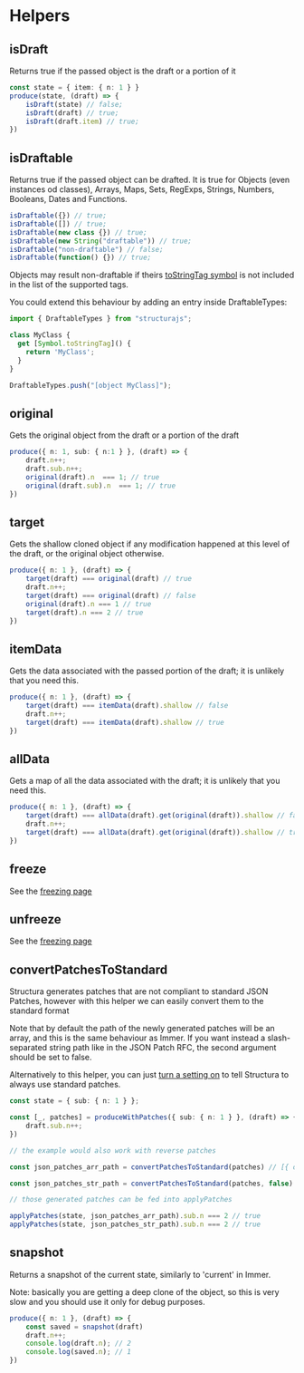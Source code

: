 # Helpers

## isDraft

Returns true if the passed object is the draft or a portion of it

```typescript
const state = { item: { n: 1 } }
produce(state, (draft) => {
    isDraft(state) // false;
    isDraft(draft) // true;
    isDraft(draft.item) // true;
})
```

## isDraftable

Returns true if the passed object can be drafted. It is true for Objects (even instances od classes), Arrays, Maps, Sets, RegExps, Strings, Numbers, Booleans, Dates and Functions.

```typescript
isDraftable({}) // true;
isDraftable([]) // true;
isDraftable(new class {}) // true;
isDraftable(new String("draftable")) // true;
isDraftable("non-draftable") // false;
isDraftable(function() {}) // true;
```

Objects may result non-draftable if theirs [toStringTag symbol](https://developer.mozilla.org/en-US/docs/Web/JavaScript/Reference/Global_Objects/Symbol/toStringTag) is not included in the list of the supported tags.

You could extend this behaviour by adding an entry inside DraftableTypes:

```typescript
import { DraftableTypes } from "structurajs";

class MyClass {
  get [Symbol.toStringTag]() {
    return 'MyClass';
  }
}

DraftableTypes.push("[object MyClass]");
```

## original

Gets the original object from the draft or a portion of the draft

```typescript
produce({ n: 1, sub: { n:1 } }, (draft) => {
    draft.n++;
    draft.sub.n++;
    original(draft).n  === 1; // true
    original(draft.sub).n  === 1; // true
})
```

## target

Gets the shallow cloned object if any modification happened at this level of the draft, or the original object otherwise.

```typescript
produce({ n: 1 }, (draft) => {
    target(draft) === original(draft) // true
    draft.n++;
    target(draft) === original(draft) // false
    original(draft).n === 1 // true
    target(draft).n === 2 // true
})
```

## itemData

Gets the data associated with the passed portion of the draft; it is unlikely that you need this.

```typescript
produce({ n: 1 }, (draft) => {
    target(draft) === itemData(draft).shallow // false
    draft.n++;
    target(draft) === itemData(draft).shallow // true
})
```

## allData

Gets a map of all the data associated with the draft; it is unlikely that you need this.

```typescript
produce({ n: 1 }, (draft) => {
    target(draft) === allData(draft).get(original(draft)).shallow // false
    draft.n++;
    target(draft) === allData(draft).get(original(draft)).shallow // true
})
```

## freeze

See the <a href="./freezing.html#freezing">freezing page</a>

## unfreeze

See the <a href="./freezing.html#unfreezing">freezing page</a>

## convertPatchesToStandard

Structura generates patches that are not compliant to standard JSON Patches, however with this helper we can easily convert them to the standard format

Note that by default the path of the newly generated patches will be an array, and this is the same behaviour as Immer. If you want instead a slash-separated string path like in the JSON Patch RFC, the second argument should be set to false.

Alternatively to this helper, you can just <a href="./settings.html#enable-standard-patches">turn a setting on</a> to tell Structura to always use standard patches.

```typescript
const state = { sub: { n: 1 } };

const [_, patches] = produceWithPatches({ sub: { n: 1 } }, (draft) => {
    draft.sub.n++;
})

// the example would also work with reverse patches

const json_patches_arr_path = convertPatchesToStandard(patches) // [{ op: "replace", path: ["sub", "n"], value: 2 }]

const json_patches_str_path = convertPatchesToStandard(patches, false) // [{ op: "replace", path: "/sub/n", value: 2 }]

// those generated patches can be fed into applyPatches

applyPatches(state, json_patches_arr_path).sub.n === 2 // true
applyPatches(state, json_patches_str_path).sub.n === 2 // true
```

## snapshot

Returns a snapshot of the current state, similarly to 'current' in Immer.

Note: basically you are getting a deep clone of the object, so this is very slow and you should use it only for debug purposes.

```typescript
produce({ n: 1 }, (draft) => {
    const saved = snapshot(draft)
    draft.n++;
    console.log(draft.n); // 2
    console.log(saved.n); // 1
})
```